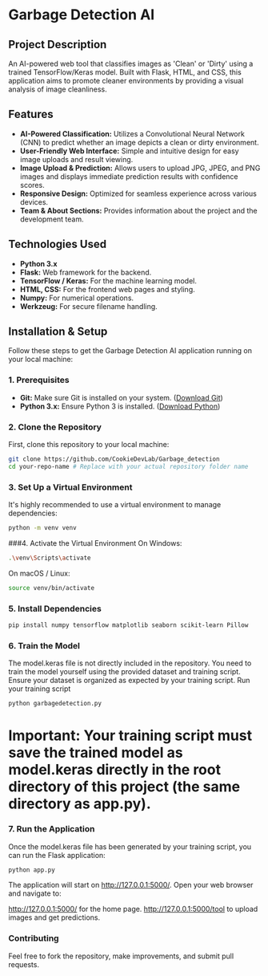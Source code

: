 # Garbage Detection AI

## Project Description
An AI-powered web tool that classifies images as 'Clean' or 'Dirty' using a trained TensorFlow/Keras model. Built with Flask, HTML, and CSS, this application aims to promote cleaner environments by providing a visual analysis of image cleanliness.

## Features
* **AI-Powered Classification:** Utilizes a Convolutional Neural Network (CNN) to predict whether an image depicts a clean or dirty environment.
* **User-Friendly Web Interface:** Simple and intuitive design for easy image uploads and result viewing.
* **Image Upload & Prediction:** Allows users to upload JPG, JPEG, and PNG images and displays immediate prediction results with confidence scores.
* **Responsive Design:** Optimized for seamless experience across various devices.
* **Team & About Sections:** Provides information about the project and the development team.

## Technologies Used
* **Python 3.x**
* **Flask:** Web framework for the backend.
* **TensorFlow / Keras:** For the machine learning model.
* **HTML, CSS:** For the frontend web pages and styling.
* **Numpy:** For numerical operations.
* **Werkzeug:** For secure filename handling.

## Installation & Setup

Follow these steps to get the Garbage Detection AI application running on your local machine:

### 1. Prerequisites
* **Git:** Make sure Git is installed on your system. ([Download Git](https://git-scm.com/downloads))
* **Python 3.x:** Ensure Python 3 is installed. ([Download Python](https://www.python.org/downloads/))

### 2. Clone the Repository

First, clone this repository to your local machine:

```bash
git clone https://github.com/CookieDevLab/Garbage_detection
cd your-repo-name # Replace with your actual repository folder name
```

### 3. Set Up a Virtual Environment
It's highly recommended to use a virtual environment to manage dependencies:

```bash
python -m venv venv
```

###4. Activate the Virtual Environment
On Windows:
```bash
.\venv\Scripts\activate
```
On macOS / Linux:
```bash
source venv/bin/activate
```

### 5. Install Dependencies
```bash
pip install numpy tensorflow matplotlib seaborn scikit-learn Pillow
```

### 6. Train the Model
The model.keras file is not directly included in the repository. You need to train the model yourself using the provided dataset and training script.
Ensure your dataset is organized as expected by your training script.
Run your training script

```bash
python garbagedetection.py
```

# Important: Your training script must save the trained model as model.keras directly in the root directory of this project (the same directory as app.py).

### 7. Run the Application
Once the model.keras file has been generated by your training script, you can run the Flask application:
```bash 
python app.py
```
The application will start on http://127.0.0.1:5000/. Open your web browser and navigate to:

http://127.0.0.1:5000/ for the home page.
http://127.0.0.1:5000/tool to upload images and get predictions.


### Contributing
Feel free to fork the repository, make improvements, and submit pull requests.
